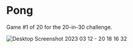 # Pong
Game #1 of 20 for the 20-in-30 challenge.

![Desktop Screenshot 2023 03 12 - 20 18 16 32](https://user-images.githubusercontent.com/7257923/224600509-57b0d582-dce5-4cbe-a75a-321ff6b07aef.png)
